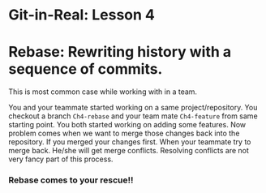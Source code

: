 # Git-in-Real: Lesson 4

# Rebase: Rewriting history with a sequence of commits.

This is most common case while working with in a team.

You and your teammate started working on a same project/repository. You checkout a branch `Ch4-rebase` and your team mate `Ch4-feature` from same starting point. You both started working on adding some features. Now problem comes when we want to merge those changes back into the repository. If you merged your changes first. When your teammate try to merge back. He/she will get merge conflicts. 
Resolving conflicts are not very fancy part of this process. 

### Rebase comes to your rescue!!





